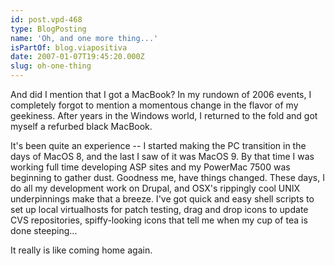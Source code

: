 ```yaml
---
id: post.vpd-468
type: BlogPosting
name: 'Oh, and one more thing...'
isPartOf: blog.viapositiva
date: 2007-01-07T19:45:20.000Z
slug: oh-one-thing
---
```

And did I mention that I got a MacBook? In my rundown of 2006 events, I completely forgot to mention a momentous change in the flavor of my geekiness. After years in the Windows world, I returned to the fold and got myself a refurbed black MacBook.

It's been quite an experience -- I started making the PC transition in the days of MacOS 8, and the last I saw of it was MacOS 9. By that time I was working full time developing ASP sites and my PowerMac 7500 was beginning to gather dust. Goodness me, have things changed. These days, I do all my development work on Drupal, and OSX's rippingly cool UNIX underpinnings make that a breeze. I've got quick and easy shell scripts to set up local virtualhosts for patch testing, drag and drop icons to update CVS repositories, spiffy-looking icons that tell me when my cup of tea is done steeping...

It really is like coming home again.
